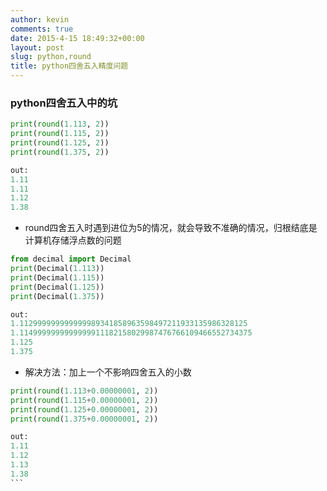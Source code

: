 ```yaml
---
author: kevin
comments: true
date: 2015-4-15 18:49:32+00:00
layout: post
slug: python,round
title: python四舍五入精度问题
---
```


### python四舍五入中的坑
``` python
print(round(1.113, 2))
print(round(1.115, 2))
print(round(1.125, 2))
print(round(1.375, 2))

out:
1.11
1.11
1.12
1.38
```

* round四舍五入时遇到进位为5的情况，就会导致不准确的情况，归根结底是计算机存储浮点数的问题
``` python
from decimal import Decimal
print(Decimal(1.113))
print(Decimal(1.115))
print(Decimal(1.125))
print(Decimal(1.375))

out:
1.112999999999999989341858963598497211933135986328125
1.1149999999999999911182158029987476766109466552734375
1.125
1.375
```

* 解决方法：加上一个不影响四舍五入的小数
```` python
print(round(1.113+0.00000001, 2))
print(round(1.115+0.00000001, 2))
print(round(1.125+0.00000001, 2))
print(round(1.375+0.00000001, 2))

out:
1.11
1.12
1.13
1.38
```

